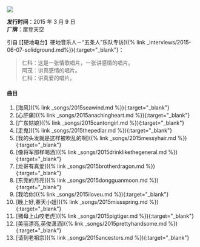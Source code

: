 <img src="{{site.cdn}}/assets/imgs/cantongirl2015.jpg">

**发行时间**：2015 年 3 月 9 日  
**厂牌**：摩登天空

引自 [【硬地电台】硬地音乐人－“五条人”乐队专访]({% link _interviews/2015-06-07-solidground.md%}){:target="_blank"}：

> 仁科：这是一张情歌唱片，一张讲感情的唱片。  
> 阿茂：讲真感情的唱片。  
> 仁科：讲真爱的唱片。

#### 曲目

1. [海风]({% link _songs/2015seawind.md %}){:target="_blank"}
2. [心肝痛]({% link _songs/2015anachingheart.md %}){:target="_blank"}
3. [广东姑娘]({% link _songs/2015cantongirl.md %}){:target="_blank"}
4. [走鬼]({% link _songs/2015thepedlar.md %}){:target="_blank"}
5. [我的头发就是这样被吹乱的啊]({% link _songs/2015messyhair.md %}){:target="_blank"}
6. [像将军那样喝酒]({% link _songs/2015drinklikethegeneral.md %}){:target="_blank"}
7. [龙哥有真爱]({% link _songs/2015brotherdragon.md %}){:target="_blank"}
8. [东莞的月亮]({% link _songs/2015dongguanmoon.md %}){:target="_blank"}
9. [我哈你]({% link _songs/2015iloveu.md %}){:target="_blank"}
10. [晚上好,春天小姐]({% link _songs/2015missspring.md %}){:target="_blank"}
11. [猪母上山咬老虎]({% link _songs/2015pigtiger.md %}){:target="_blank"}
12. [美丽漂亮,英俊潇洒]({% link _songs/2015prettyhandsome.md %}){:target="_blank"}
13. [请到老祖宗]({% link _songs/2015ancestors.md %}){:target="_blank"}
